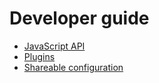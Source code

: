 # Developer guide

- [JavaScript API](js-api.md)
- [Plugins](Plugin/plugin.md)
- [Shareable configuration](shareable-configuration.md)
